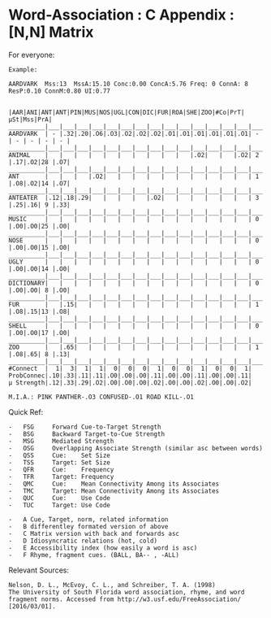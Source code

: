# Word-Association : C Appendix : [N,N] Matrix

For everyone:

	Example:
	
	AARDVARK  Mss:13  MssA:15.10 Conc:0.00 ConcA:5.76 Freq: 0 ConnA: 8 ResP:0.10 ConnM:0.80 UI:0.77

			  |AAR|ANI|ANT|ANT|PIN|MUS|NOS|UGL|CON|DIC|FUR|ROA|SHE|ZOO|#Co|PrT|µSt|Mss|PrA|
	__________|___|___|___|___|___|___|___|___|___|___|___|___|___|___|___|___|___|___|___|
	AARDVARK  | - |.32|.20|.O6|.O3|.O2|.O2|.O2|.O1|.O1|.O1|.O1|.O1|.O1| - | - | - | - | - |
	__________|___|___|___|___|___|___|___|___|___|___|___|___|___|___|___|___|___|___|___|
	ANIMAL    |   |   |   |   |   |   |   |   |   |   |.O2|   |   |.O2| 2 |.17|.O2|28 |.O7|
	__________|___|___|___|___|___|___|___|___|___|___|___|___|___|___|___|___|___|___|___|
	ANT       |   |   |   |.O2|   |   |   |   |   |   |   |   |   |   | 1 |.O8|.O2|14 |.O7|
	__________|___|___|___|___|___|___|___|___|___|___|___|___|___|___|___|___|___|___|___|
	ANTEATER  |.12|.18|.29|   |   |   |   |.O2|   |   |   |   |   |   | 3 |.25|.16| 9 |.33|
	__________|___|___|___|___|___|___|___|___|___|___|___|___|___|___|___|___|___|___|___|
	MUSIC     |   |   |   |   |   |   |   |   |   |   |   |   |   |   | 0 |.O0|.O0|25 |.O0|
	__________|___|___|___|___|___|___|___|___|___|___|___|___|___|___|___|___|___|___|___|
	NOSE      |   |   |   |   |   |   |   |   |   |   |   |   |   |   | 0 |.O0|.O0|15 |.O0|
	__________|___|___|___|___|___|___|___|___|___|___|___|___|___|___|___|___|___|___|___|
	UGLY      |   |   |   |   |   |   |   |   |   |   |   |   |   |   | 0 |.O0|.O0|14 |.O0|
	__________|___|___|___|___|___|___|___|___|___|___|___|___|___|___|___|___|___|___|___|
	DICTIONARY|   |   |   |   |   |   |   |   |   |   |   |   |   |   | 0 |.O0|.O0| 8 |.O0|
	__________|___|___|___|___|___|___|___|___|___|___|___|___|___|___|___|___|___|___|___|
	FUR       |   |.15|   |   |   |   |   |   |   |   |   |   |   |   | 1 |.O8|.15|13 |.O8|
	__________|___|___|___|___|___|___|___|___|___|___|___|___|___|___|___|___|___|___|___|
	SHELL     |   |   |   |   |   |   |   |   |   |   |   |   |   |   | 0 |.O0|.O0|17 |.O0|
	__________|___|___|___|___|___|___|___|___|___|___|___|___|___|___|___|___|___|___|___|
	ZOO       |   |.65|   |   |   |   |   |   |   |   |   |   |   |   | 1 |.O8|.65| 8 |.13|
	__________|___|___|___|___|___|___|___|___|___|___|___|___|___|___|___|___|___|___|___|
	#Connect  |  1|  3|  1|  1|  0|  0|  0|  1|  0|  0|  1|  0|  0|  1|
	ProbConnec|.10|.33|.11|.11|.O0|.O0|.O0|.11|.O0|.O0|.11|.O0|.O0|.11|
	µ Strength|.12|.33|.29|.O2|.O0|.O0|.O0|.O2|.O0|.O0|.O2|.O0|.O0|.O2|

	M.I.A.: PINK PANTHER-.O3 CONFUSED-.O1 ROAD KILL-.O1 
	
Quick Ref:

	-	FSG		Forward Cue-to-Target Strength
	-	BSG		Backward Target-to-Cue Strength
	-	MSG		Mediated Strength
	-	OSG		Overlapping Associate Strength (similar asc between words)
	-	QSS		Cue: 	Set Size
	-	TSS		Target: Set Size
	-	QFR		Cue: 	Frequency
	-	TFR		Target: Frequency
	-	QMC		Cue: 	Mean Connectivity Among its Associates
	-	TMC		Target: Mean Connectivity Among its Associates
	-	QUC		Cue: 	Use Code
	-	TUC		Target: Use Code
	
	-	A Cue, Target, norm, related information
	-	B differentley formated version of above
	-	C Matrix version with back and forwards asc
	-	D Idiosyncratic relations (hot, cold)
	-	E Accessibility index (how easily a word is asc)
	-	F Rhyme, fragment cues. (BALL, BA-- , -ALL)
	
Relevant Sources:

	Nelson, D. L., McEvoy, C. L., and Schreiber, T. A. (1998) 
	The University of South Florida word association, rhyme, and word 	
	fragment norms. Accessed from http://w3.usf.edu/FreeAssociation/ 
	[2016/03/01].
		
